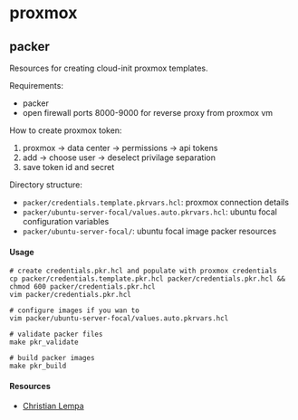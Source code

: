 # proxmox

## packer

Resources for creating cloud-init proxmox templates.

Requirements:
- packer
- open firewall ports 8000-9000 for reverse proxy from proxmox vm

How to create proxmox token:
1. proxmox -> data center -> permissions -> api tokens
2. add -> choose user -> deselect privilage separation
3. save token id and secret

Directory structure:
- `packer/credentials.template.pkrvars.hcl`: proxmox connection details
- `packer/ubuntu-server-focal/values.auto.pkrvars.hcl`: ubuntu focal configuration variables
- `packer/ubuntu-server-focal/`: ubuntu focal image packer resources

#### Usage
```
# create credentials.pkr.hcl and populate with proxmox credentials
cp packer/credentials.template.pkr.hcl packer/credentials.pkr.hcl && chmod 600 packer/credentials.pkr.hcl
vim packer/credentials.pkr.hcl

# configure images if you wan to
vim packer/ubuntu-server-focal/values.auto.pkrvars.hcl

# validate packer files
make pkr_validate

# build packer images
make pkr_build
```

#### Resources
- [Christian Lempa](https://www.youtube.com/@christianlempa)
